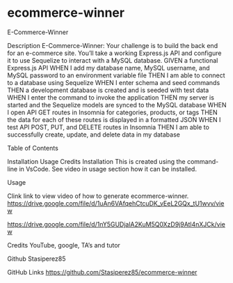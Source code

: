 # ecommerce-winner

E-Commerce-Winner

Description E-Commerce-Winner: Your challenge is to build the back end for an e-commerce site. You’ll take a working Express.js API and configure it to use Sequelize to interact with a MySQL database. GIVEN a functional Express.js API
WHEN I add my database name, MySQL username, and MySQL password to an environment variable file
THEN I am able to connect to a database using Sequelize
WHEN I enter schema and seed commands
THEN a development database is created and is seeded with test data
WHEN I enter the command to invoke the application
THEN my server is started and the Sequelize models are synced to the MySQL database
WHEN I open API GET routes in Insomnia for categories, products, or tags
THEN the data for each of these routes is displayed in a formatted JSON
WHEN I test API POST, PUT, and DELETE routes in Insomnia
THEN I am able to successfully create, update, and delete data in my database

Table of Contents

Installation Usage Credits Installation This is created using the command-line in VsCode. See video in usage section how it can be installed.

Usage

Clink link to view video of how to generate ecommerce-winner. https://drive.google.com/file/d/1uAn6VAfqehCtcuDK_vEeL2GQx_tU1wvv/view

https://drive.google.com/file/d/1nY5GUDjalA2KuM5Q0XzD9j9Atl4nXJCk/view


Credits YouTube, google, TA’s and tutor

Github Stasiperez85

GitHub Links https://github.com/Stasiperez85/ecommerce-winner


